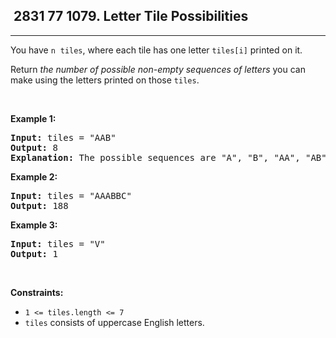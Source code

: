 <h2> 2831 77
1079. Letter Tile Possibilities</h2><hr><div><p>You have <code>n</code>&nbsp;&nbsp;<code>tiles</code>, where each tile has one letter <code>tiles[i]</code> printed on it.</p>

<p>Return <em>the number of possible non-empty sequences of letters</em> you can make using the letters printed on those <code>tiles</code>.</p>

<p>&nbsp;</p>
<p><strong class="example">Example 1:</strong></p>

<pre><strong>Input:</strong> tiles = "AAB"
<strong>Output:</strong> 8
<strong>Explanation: </strong>The possible sequences are "A", "B", "AA", "AB", "BA", "AAB", "ABA", "BAA".
</pre>

<p><strong class="example">Example 2:</strong></p>

<pre><strong>Input:</strong> tiles = "AAABBC"
<strong>Output:</strong> 188
</pre>

<p><strong class="example">Example 3:</strong></p>

<pre><strong>Input:</strong> tiles = "V"
<strong>Output:</strong> 1
</pre>

<p>&nbsp;</p>
<p><strong>Constraints:</strong></p>

<ul>
	<li><code>1 &lt;= tiles.length &lt;= 7</code></li>
	<li><code>tiles</code> consists of uppercase English letters.</li>
</ul>
</div>